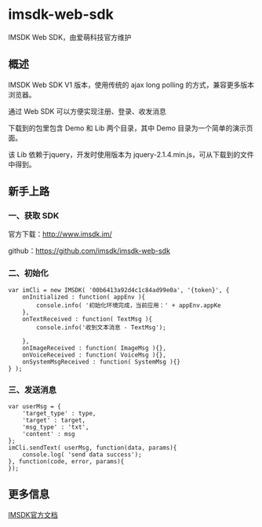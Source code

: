 # imsdk-web-sdk
IMSDK Web SDK，由爱萌科技官方维护



## 概述
IMSDK Web SDK V1 版本，使用传统的 ajax long polling 的方式，兼容更多版本浏览器。

通过 Web SDK 可以方便实现注册、登录、收发消息

下载到的包里包含 Demo 和 Lib 两个目录，其中 Demo 目录为一个简单的演示页面。

该 Lib 依赖于jquery，开发时使用版本为 jquery-2.1.4.min.js，可从下载到的文件中得到。

## 新手上路
### 一、获取 SDK
  
  官方下载：http://www.imsdk.im/
  
  github：https://github.com/imsdk/imsdk-web-sdk

### 二、初始化
```
var imCli = new IMSDK( '00b6413a92d4c1c84ad99e0a', '{token}', {
    onInitialized : function( appEnv ){
        console.info( '初始化环境完成，当前应用：' + appEnv.appKe
    },
    onTextReceived : function( TextMsg ){
        console.info('收到文本消息 - TextMsg');
         
    },
    onImageReceived : function( ImageMsg ){},
    onVoiceReceived : function( VoiceMsg ){},
    onSystemMsgReceived : function( SystemMsg ){}  
} );
```
### 三、发送消息
```
var userMsg = {
    'target_type' : type,
    'target' : target,
    'msg_type' : 'txt',
    'content' : msg
};
imCli.sendText( userMsg, function(data, params){
    console.log( 'send data success');
}, function(code, error, params){
});
```


## 更多信息
[IMSDK官方文档](http://docs.imsdk.im/display/dev/Web+SDK)
